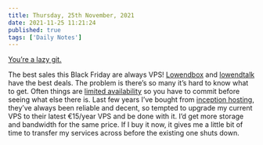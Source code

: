 ```yaml
---
title: Thursday, 25th November, 2021
date: 2021-11-25 11:21:24
published: true
tags: ['Daily Notes']
---
```


[You’re a lazy git.](https://github.com/jesseduffield/lazygit)

The best sales this Black Friday are always VPS! [Lowendbox](https://lowendbox.com/) and [lowendtalk](https://lowendtalk.com/) have the best deals. The problem is there’s so many it’s hard to know what to get. Often things are [limited availability](https://lowendtalk.com/discussion/175211/2021-black-friday-cyber-monday-official-megathread-flash-deals#latest) so you have to commit before seeing what else there is. Last few years I’ve bought from [inception hosting](https://inceptionhosting.com/limited-offers.html), they’ve always been reliable and decent, so tempted to upgrade my current VPS to their latest €15/year VPS and be done with it. I’d get more storage and bandwidth for the same price. If I buy it now, it gives me a little bit of time to transfer my services across before the existing one shuts down.